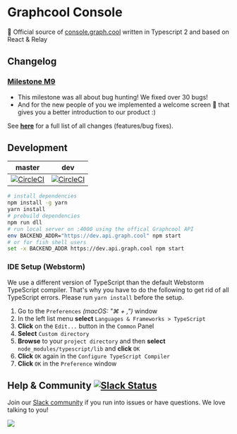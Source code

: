 # Graphcool Console

🚀  Official source of [console.graph.cool](https://console.graph.cool/) written in Typescript 2 and based on React & Relay

## Changelog

### [Milestone M9](https://github.com/graphcool/console/milestone/9)
* This milestone was all about bug hunting! We fixed over 30 bugs!
* And for the new people of you we implemented a welcome screen 👋 that gives you a better introduction to our product :)

See **[here](CHANGELOG.md)** for a full list of all changes (features/bug fixes).

## Development


master | dev
--- | ---
[![CircleCI](https://circleci.com/gh/graphcool/console/tree/master.svg?style=svg)](https://circleci.com/gh/graphcool/console/tree/master) | [![CircleCI](https://circleci.com/gh/graphcool/console/tree/dev.svg?style=svg)](https://circleci.com/gh/graphcool/console/tree/dev)

```sh
# install dependencies
npm install -g yarn
yarn install
# prebuild dependencies
npm run dll
# run local server on :4000 using the offical Graphcool API
env BACKEND_ADDR="https://dev.api.graph.cool" npm start
# or for fish shell users
set -x BACKEND_ADDR https://dev.api.graph.cool npm start
```
### IDE Setup (Webstorm)

We use a different version of TypeScript than the default Webstorm TypeScript compiler. That's why you have to do the following to get rid of all TypeScript errors.
Please run `yarn install` before the setup.

1. Go to the `Preferences` _(macOS: "⌘ + ,")_ window
2. In the left list menu **select** `Languages & Frameworks > TypeScript`
3. **Click** on the `Edit...` button in the `Common` Panel
4. **Select** `Custom directory`
5. **Browse** to your `project directory` and then **select** `node_modules/typescript/lib` and **click** `OK`
6. **Click** `OK` again in the `Configure TypeScript Compiler`
7. **Click** `OK` in the `Preference` window



## Help & Community [![Slack Status](https://slack.graph.cool/badge.svg)](https://slack.graph.cool)

Join our [Slack community](http://slack.graph.cool/) if you run into issues or have questions. We love talking to you!

![](http://i.imgur.com/5RHR6Ku.png)
